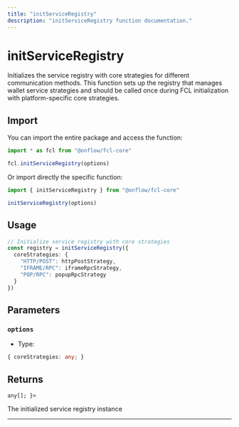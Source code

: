 ```yaml
---
title: "initServiceRegistry"
description: "initServiceRegistry function documentation."
---
```


<!-- THIS DOCUMENT IS AUTO-GENERATED FROM [onflow/fcl-core/src/current-user/exec-service/plugins.ts](https://github.com/onflow/fcl-js/tree/master/packages/fcl-core/src/current-user/exec-service/plugins.ts). DO NOT EDIT MANUALLY -->

# initServiceRegistry

Initializes the service registry with core strategies for different communication methods.
This function sets up the registry that manages wallet service strategies and should be called once
during FCL initialization with platform-specific core strategies.

## Import

You can import the entire package and access the function:

```typescript
import * as fcl from "@onflow/fcl-core"

fcl.initServiceRegistry(options)
```

Or import directly the specific function:

```typescript
import { initServiceRegistry } from "@onflow/fcl-core"

initServiceRegistry(options)
```

## Usage

```typescript
// Initialize service registry with core strategies
const registry = initServiceRegistry({
  coreStrategies: {
    "HTTP/POST": httpPostStrategy,
    "IFRAME/RPC": iframeRpcStrategy,
    "POP/RPC": popupRpcStrategy
  }
})
```

## Parameters

### `options` 


- Type: 
```typescript
{ coreStrategies: any; }
```


## Returns

`any[]; }>`


The initialized service registry instance

---